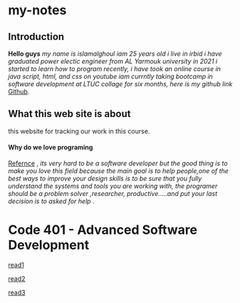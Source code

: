 # my-notes
## Introduction
**Hello guys**
*my name is islamalghoul
iam 25 years old i live in irbid
i have graduated power electic engineer from AL Yarmouk university in 2021
i started to learn how to program recently, i have took an online course in java script, html, and css on youtube iam currntly taking  bootcamp in software development at LTUC collage  for six months, here is my github link* [Github](https://github.com/islamalghoul).
## What this web site is about 
this website for tracking our work in this course.

#### **Why do we love programing**
[Refernce](https://www.freecodecamp.org/news/learn-the-fundamentals-of-a-good-developer-mindset-in-15-minutes-81321ab8a682/) , *its very hard to be a software developer but the good thing is to make you love this field because the main goal is to help people,one of the best ways to improve your design skills is to be sure that you fully understand the systems and tools you are working with, the programer should be a problem solver ,researcher, productive.....and put your last decision is to asked for help .*

# Code 401 - Advanced Software Development
[read1](/python/code-401-python/class-01)


[read2](/python/code-401-python/class-02)


[read3](python/code-401-python/class-03/README.md)
